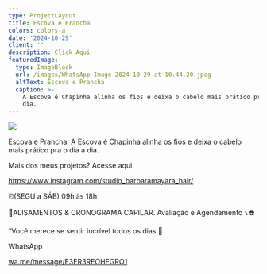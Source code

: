```yaml
---
type: ProjectLayout
title: Escova e Prancha
colors: colors-a
date: '2024-10-29'
client: ''
description: Click Aqui
featuredImage:
  type: ImageBlock
  url: /images/WhatsApp Image 2024-10-29 at 10.44.20.jpeg
  altText: Escova e Prancha
  caption: >-
    A Escova é Chapinha alinha os fios e deixa o cabelo mais prático pra o dia a
    dia. 
---
```

![](/images/WhatsApp%20Image%202024-10-29%20at%2010.44.20.jpeg)

Escova e Prancha: A Escova é Chapinha alinha os fios e deixa o cabelo mais prático pra o dia a dia.

Mais dos meus projetos? Acesse aqui:

<https://www.instagram.com/studio_barbaramayara_hair/>

⏰️(SEGU a SÁB) 09h às 18h

🥇ALISAMENTOS & CRONOGRAMA CAPILAR.
Avaliação e Agendamento ⤵️☎️

“Você merece se sentir incrível todos os dias.👑

WhatsApp

[wa.me/message/E3ER3REOHFGRO1](https://l.instagram.com/?u=https%3A%2F%2Fwa.me%2Fmessage%2FE3ER3REOHFGRO1%3Ffbclid%3DPAZXh0bgNhZW0CMTEAAaZGcGVujYOqD31k2z55FiHrE8vDagN7n6ucreSPmtpHf0j1yH0WCxWr79Q_aem_Ba0uoebtFwlYuTC0Z9Wiwg\&e=AT0T6-l4dNm_uMguY9LtlNJjP7bC_wf9ZVdi53B4_NfS8V2iQMOb_IjwiyEaiUIXFg6185DiolXoy3ILf7-u95b5BFcSXwvVPnNtF-A)







